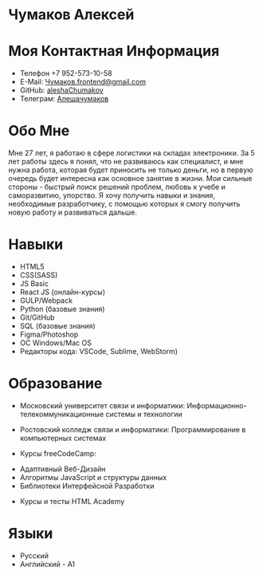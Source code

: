 # Чумаков Алексей

# Моя Контактная Информация

- Телефон +7 952-573-10-58
- E-Mail: Чумаков.frontend@gmail.com
- GitHub: [aleshaChumakov](https://github.com/aleshaChumakov )
- Телеграм: [Алешачумаков](https://t.me/Ishy_cheloveka )

# Обо Мне

Мне 27 лет, я работаю в сфере логистики на складах электроники. За 5 лет работы здесь я понял, что не развиваюсь как специалист, и мне нужна работа, которая будет приносить не только деньги, но в первую очередь будет интересна как основное занятие в жизни.
Мои сильные стороны - быстрый поиск решений проблем, любовь к учебе и саморазвитию, упорство.
Я хочу получить навыки и знания, необходимые разработчику, с помощью которых я смогу получить новую работу и развиваться дальше.

# Навыки

- HTML5
- CSS(SASS)
- JS Basic
- React JS (онлайн-курсы)
- GULP/Webpack
- Python (базовые знания)
- Git/GitHub
- SQL (базовые знания)
- Figma/Photoshop
- ОС Windows/Mac OS
- Редакторы кода: VSCode, Sublime, WebStorm)

# Образование

- Московский университет связи и информатики: Информационно-телекоммуникационные системы и технологии

- Ростовский колледж связи и информатики: Программирование в компьютерных системах

- Курсы freeCodeCamp:

* Адаптивный Веб-Дизайн
* Алгоритмы JavaScript и структуры данных
* Библиотеки Интерфейсной Разработки

- Курсы и тесты HTML Academy

# Языки

- Русский
- Английский - A1
